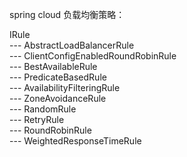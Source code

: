 spring cloud 负载均衡策略： <br>

IRule <br>
    --- AbstractLoadBalancerRule <br>
        --- ClientConfigEnabledRoundRobinRule <br>
            --- BestAvailableRule <br>
            --- PredicateBasedRule <br>
                --- AvailabilityFilteringRule <br>
                --- ZoneAvoidanceRule <br>
        --- RandomRule <br>
        --- RetryRule <br>
        --- RoundRobinRule <br>
            --- WeightedResponseTimeRule <br>